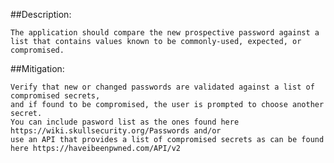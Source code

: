 ##Description:

	The application should compare the new prospective password against a list that contains values known to be commonly-used, expected, or compromised. 

##Mitigation:
	
	Verify that new or changed passwords are validated against a list of compromised secrets, 
	and if found to be compromised, the user is prompted to choose another secret.
	You can include pasword list as the ones found here https://wiki.skullsecurity.org/Passwords and/or
	use an API that provides a list of compromised secrets as can be found here https://haveibeenpwned.com/API/v2
